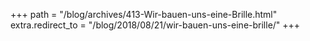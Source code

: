 +++
path = "/blog/archives/413-Wir-bauen-uns-eine-Brille.html"
extra.redirect_to = "/blog/2018/08/21/wir-bauen-uns-eine-brille/"
+++
